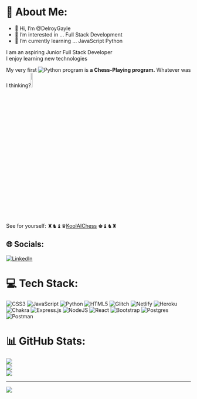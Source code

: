 <!---
DelroyGayle/DelroyGayle is a ✨ special ✨ repository because its `README.md` (this file) appears on your GitHub profile.
You can click the Preview link to take a look at your changes.
--->

# 💫 About Me:
- 👋 Hi, I’m @DelroyGayle
- 👀 I’m interested in ... Full Stack Development
- 🌱 I’m currently learning ... JavaScript Python

<p></p>
I am an aspiring Junior Full Stack Developer<br>I enjoy learning new technologies<p>  

My very first ![Python](https://img.shields.io/badge/python-3670A0?style=for-the-badge&logo=python&logoColor=ffdd54) program is **a Chess-Playing program.** Whatever was I thinking?<img src="https://user-images.githubusercontent.com/74038190/216658117-5a5c9ab7-7319-4ffa-9e64-79d6bf0fb8d1.gif" width="10%"/><br><br> See for yourself: ♜♞♝♛[KoolAIChess](https://github.com/DelroyGayle/KoolAIChess) ♚♝♞♜


## 🌐 Socials:
[![LinkedIn](https://img.shields.io/badge/LinkedIn-%230077B5.svg?logo=linkedin&logoColor=white)](https://linkedin.com/in/www.linkedin.com/in/delroy-gayle) 

# 💻 Tech Stack:
![CSS3](https://img.shields.io/badge/css3-%231572B6.svg?style=for-the-badge&logo=css3&logoColor=white) ![JavaScript](https://img.shields.io/badge/javascript-%23323330.svg?style=for-the-badge&logo=javascript&logoColor=%23F7DF1E) ![Python](https://img.shields.io/badge/python-3670A0?style=for-the-badge&logo=python&logoColor=ffdd54) ![HTML5](https://img.shields.io/badge/html5-%23E34F26.svg?style=for-the-badge&logo=html5&logoColor=white) ![Glitch](https://img.shields.io/badge/glitch-%233333FF.svg?style=for-the-badge&logo=glitch&logoColor=white) ![Netlify](https://img.shields.io/badge/netlify-%23000000.svg?style=for-the-badge&logo=netlify&logoColor=#00C7B7) ![Heroku](https://img.shields.io/badge/heroku-%23430098.svg?style=for-the-badge&logo=heroku&logoColor=white) ![Chakra](https://img.shields.io/badge/chakra-%234ED1C5.svg?style=for-the-badge&logo=chakraui&logoColor=white) ![Express.js](https://img.shields.io/badge/express.js-%23404d59.svg?style=for-the-badge&logo=express&logoColor=%2361DAFB) ![NodeJS](https://img.shields.io/badge/node.js-6DA55F?style=for-the-badge&logo=node.js&logoColor=white) ![React](https://img.shields.io/badge/react-%2320232a.svg?style=for-the-badge&logo=react&logoColor=%2361DAFB) ![Bootstrap](https://img.shields.io/badge/bootstrap-%23563D7C.svg?style=for-the-badge&logo=bootstrap&logoColor=white) ![Postgres](https://img.shields.io/badge/postgres-%23316192.svg?style=for-the-badge&logo=postgresql&logoColor=white) ![Postman](https://img.shields.io/badge/Postman-FF6C37?style=for-the-badge&logo=postman&logoColor=white)
# 📊 GitHub Stats:
![](https://github-readme-stats.vercel.app/api?username=DelroyGayle&theme=react&hide_border=false&include_all_commits=false&count_private=false)<br/>
![](https://github-readme-streak-stats.herokuapp.com/?user=DelroyGayle&theme=react&hide_border=false)<br/>
![](https://github-readme-stats.vercel.app/api/top-langs/?username=DelroyGayle&theme=react&hide_border=false&include_all_commits=false&count_private=false&layout=compact)

---
[![](https://visitcount.itsvg.in/api?id=DelroyGayle&icon=0&color=12)](https://visitcount.itsvg.in)

<!-- Proudly created with GPRM ( https://gprm.itsvg.in ) -->
